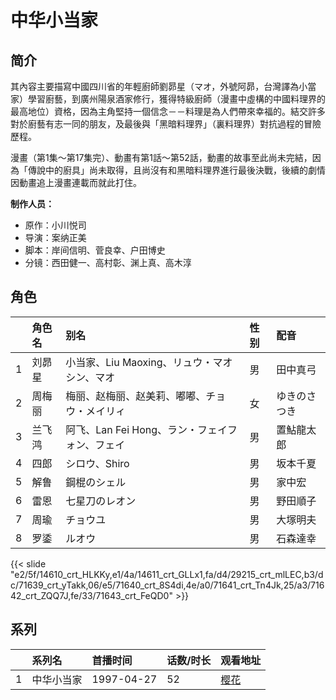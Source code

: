 # 中华小当家


## 简介

其內容主要描寫中國四川省的年輕廚師劉昴星（マオ，外號阿昴，台灣譯為小當家）學習廚藝，到廣州陽泉酒家修行，獲得特級廚師（漫畫中虛構的中國料理界的最高地位）資格，因為主角堅持一個信念－－料理是為人們帶來幸福的。結交許多對於廚藝有志一同的朋友，及最後與「黑暗料理界」（裏料理界）對抗過程的冒險歷程。

漫畫（第1集～第17集完）、動畫有第1話～第52話，動畫的故事至此尚未完結，因為「傳說中的廚具」尚未取得，且尚沒有和黑暗料理界進行最後決戰，後續的劇情因動畫追上漫畫連載而就此打住。

**制作人员：**
- 原作：小川悦司
- 导演：案纳正美
- 脚本：岸间信明、菅良幸、户田博史
- 分镜：西田健一、高村彰、渊上真、高木淳

## 角色

|     |   角色名   |   别名  | 性别 |  配音  |
|:--- |:------  |:----      |:---  |:--   |
| 1 | 刘昴星 | 小当家、Liu Maoxing、リュウ・マオシン、マオ | 男 | 田中真弓 |
| 2 | 周梅丽 | 梅丽、赵梅丽、赵美莉、嘟嘟、チョウ・メイリィ | 女 | ゆきのさつき |
| 3 | 兰飞鸿 | 阿飞、Lan Fei Hong、ラン・フェイフォン、フェイ | 男 | 置鮎龍太郎 |
| 4 | 四郎 | シロウ、Shiro | 男 | 坂本千夏 |
| 5 | 解鲁 | 鋼棍のシェル | 男 | 家中宏 |
| 6 | 雷恩 | 七星刀のレオン | 男 | 野田順子 |
| 7 | 周瑜 | チョウユ | 男 | 大塚明夫 |
| 8 | 罗鋈 | ルオウ | 男 | 石森達幸 |

{{< slide "e2/5f/14610_crt_HLKKy,e1/4a/14611_crt_GLLx1,fa/d4/29215_crt_mlLEC,b3/dc/71639_crt_yTakk,06/e5/71640_crt_8S4di,4e/a0/71641_crt_Tn4Jk,25/a3/71642_crt_ZQQ7J,fe/33/71643_crt_FeQD0" >}}

## 系列

|     | 系列名   | 首播时间       | 话数/时长 | 观看地址                                                        |
|:----|:------|:-----------|:------|:------------------------------------------------------------|
| 1   | 中华小当家 | 1997-04-27 | 52    | [樱花](https://www.cykz.net/vodplay/zhonghuaxiaodangjia-4-1/) |



